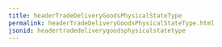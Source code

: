 ```yaml
---
title: headerTradeDeliveryGoodsPhysicalStateType
permalink: headerTradeDeliveryGoodsPhysicalStateType.html
jsonid: headertradedeliverygoodsphysicalstatetype
---
```

